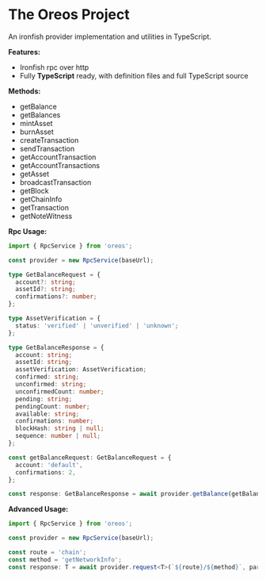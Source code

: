 The Oreos Project
==================

An ironfish provider implementation and utilities in TypeScript.

**Features:**

- Ironfish rpc over http
- Fully **TypeScript** ready, with definition files and full TypeScript source

**Methods:**

- getBalance
- getBalances
- mintAsset
- burnAsset
- createTransaction
- sendTransaction
- getAccountTransaction
- getAccountTransactions
- getAsset
- broadcastTransaction
- getBlock
- getChainInfo
- getTransaction
- getNoteWitness

**Rpc Usage:**

```typescript
import { RpcService } from 'oreos';

const provider = new RpcService(baseUrl);

type GetBalanceRequest = {
  account?: string;
  assetId?: string;
  confirmations?: number;
};

type AssetVerification = {
  status: 'verified' | 'unverified' | 'unknown';
};

type GetBalanceResponse = {
  account: string;
  assetId: string;
  assetVerification: AssetVerification;
  confirmed: string;
  unconfirmed: string;
  unconfirmedCount: number;
  pending: string;
  pendingCount: number;
  available: string;
  confirmations: number;
  blockHash: string | null;
  sequence: number | null;
};

const getBalanceRequest: GetBalanceRequest = {
  account: 'default',
  confirmations: 2,
};

const response: GetBalanceResponse = await provider.getBalance(getBalanceRequest);
```

**Advanced Usage:**

```typescript
import { RpcService } from 'oreos';

const provider = new RpcService(baseUrl);

const route = 'chain';
const method = 'getNetworkInfo';
const response: T = await provider.request<T>(`${route}/${method}`, params); 
```